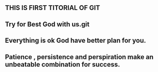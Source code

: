 ## THIS IS FIRST TITORIAL OF GIT
## Try for Best God with us.git 
## Everything is ok God have better plan for you.
## Patience , persistence and perspiration make an unbeatable combination for success.